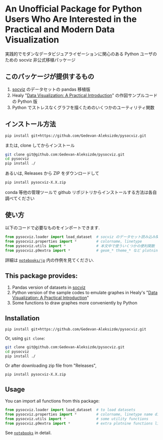 # An Unofficial Package for Python Users Who Are Interested in the Practical and Modern Data Visualization

実践的でモダンなデータビジュアライゼーションに関心のある Python ユーザのための socviz 非公式移植パッケージ

## このパッケージが提供するもの

1. [socviz](https://github.com/kjhealy/socviz) のデータセットの pandas 移植版
2. Healy "[Data Visualization: A Practical Introduction](https://socviz.co/)" の作図サンプルコードの Python 版
3. Python でストレスなくグラフを描くためのいくつかのユーティリティ関数

## インストール方法

```shs
pip install git+https://github.com/Gedevan-Aleksizde/pysocviz.git
```

または, clone してからインストール

```sh
git clone git@github.com:Gedevan-Aleksizde/pysocviz.git
cd pysocviz
pip install ./
```

あるいは, Releases から ZIP をダウンロードして

```sh
pip install pysocviz-X.X.zip
```

conda 等他の管理ツールで github リポジトリからインストールする方法は各自調べてください

## 使い方

以下のコードで必要なものをインポートできます.

```python
from pysocviz.loader import load_dataset  # socviz のデータセット読み込み関数
from pysocviz.properties import *         # colorname, linetype
from pysocviz.utils import *              # 本文中で使ういくつかの便利関数
from pysocviz.p9extra import *            # geom_* theme_* など plotnine の関数として利用できるもの
```

詳細は [`notebooks/jp`](notebooks/jp) 内の作例を見てください.


## This package provides:

1. Pandas version of datasets in [socviz](https://github.com/kjhealy/socviz) 
2. Python version of the sample codes to emulate graphes in Healy's "[Data Visualization: A Practical Introduction](https://socviz.co/)"
3. Some functions to draw graphes more conveniently by Python

## Installation

```shs
pip install git+https://github.com/Gedevan-Aleksizde/pysocviz.git
```

Or, using `git clone`:

```sh
git clone git@github.com:Gedevan-Aleksizde/pysocviz.git
cd pysocviz
pip install ./
```

Or after downloading zip file from "Releases",

```sh
pip install pysocviz-X.X.zip
```

## Usage

You can import all functions from this package:

```python
from pysocviz.loader import load_dataset  # to load datasets
from pysocviz.properties import *         # colorname, linetype name dictionaries
from pysocviz.utils import *              # some utility functions
from pysocviz.p9extra import *            # extra plotnine functions like geom_* theme_*
```

See [`notebooks`](notebooks/) in detail.

